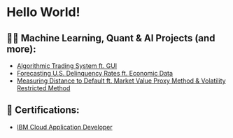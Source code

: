 <h1>Hello World! </h1>

<h2> 👨‍💻 Machine Learning, Quant & AI Projects (and more):</h2>

- [Algorithmic Trading System ft. GUI](https://github.com/lassoregression/strat-backtest)
- [Forecasting U.S. Delinquency Rates ft. Economic Data](https://github.com/lassoregression/us-delinquency-forecast)
- [Measuring Distance to Default ft. Market Value Proxy Method & Volatility Restricted Method](https://github.com/lassoregression/dtd)

<h2> 📄 Certifications:</h2>

- [IBM Cloud Application Developer](https://www.credly.com/badges/666607dc-15e2-4458-b547-be39b4761ff0)




<!--

Here are some ideas to get you started:

- 🔭 I’m currently working on ...
- 🌱 I’m currently learning ...
- 👯 I’m looking to collaborate on ...
- 🤔 I’m looking for help with ...
- 💬 Ask me about ...
- 📫 How to reach me: ...
- 😄 Pronouns: ...
- ⚡ Fun fact: ...
-->
